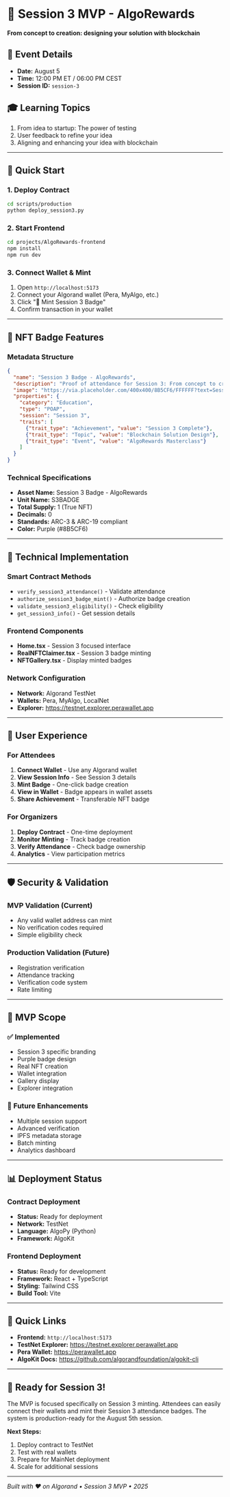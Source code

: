# 🎯 Session 3 MVP - AlgoRewards

**From concept to creation: designing your solution with blockchain**

## 📅 Event Details
- **Date:** August 5
- **Time:** 12:00 PM ET / 06:00 PM CEST
- **Session ID:** `session-3`

## 🎓 Learning Topics
1. From idea to startup: The power of testing
2. User feedback to refine your idea
3. Aligning and enhancing your idea with blockchain

---

## 🚀 Quick Start

### 1. Deploy Contract
```bash
cd scripts/production
python deploy_session3.py
```

### 2. Start Frontend
```bash
cd projects/AlgoRewards-frontend
npm install
npm run dev
```

### 3. Connect Wallet & Mint
1. Open `http://localhost:5173`
2. Connect your Algorand wallet (Pera, MyAlgo, etc.)
3. Click "🎨 Mint Session 3 Badge"
4. Confirm transaction in your wallet

---

## 🎨 NFT Badge Features

### Metadata Structure
```json
{
  "name": "Session 3 Badge - AlgoRewards",
  "description": "Proof of attendance for Session 3: From concept to creation: designing your solution with blockchain",
  "image": "https://via.placeholder.com/400x400/8B5CF6/FFFFFF?text=Session+3+Badge",
  "properties": {
    "category": "Education",
    "type": "POAP",
    "session": "Session 3",
    "traits": [
      {"trait_type": "Achievement", "value": "Session 3 Complete"},
      {"trait_type": "Topic", "value": "Blockchain Solution Design"},
      {"trait_type": "Event", "value": "AlgoRewards Masterclass"}
    ]
  }
}
```

### Technical Specifications
- **Asset Name:** Session 3 Badge - AlgoRewards
- **Unit Name:** S3BADGE
- **Total Supply:** 1 (True NFT)
- **Decimals:** 0
- **Standards:** ARC-3 & ARC-19 compliant
- **Color:** Purple (#8B5CF6)

---

## 🔧 Technical Implementation

### Smart Contract Methods
- `verify_session3_attendance()` - Validate attendance
- `authorize_session3_badge_mint()` - Authorize badge creation
- `validate_session3_eligibility()` - Check eligibility
- `get_session3_info()` - Get session details

### Frontend Components
- **Home.tsx** - Session 3 focused interface
- **RealNFTClaimer.tsx** - Session 3 badge minting
- **NFTGallery.tsx** - Display minted badges

### Network Configuration
- **Network:** Algorand TestNet
- **Wallets:** Pera, MyAlgo, LocalNet
- **Explorer:** https://testnet.explorer.perawallet.app

---

## 📱 User Experience

### For Attendees
1. **Connect Wallet** - Use any Algorand wallet
2. **View Session Info** - See Session 3 details
3. **Mint Badge** - One-click badge creation
4. **View in Wallet** - Badge appears in wallet assets
5. **Share Achievement** - Transferable NFT badge

### For Organizers
1. **Deploy Contract** - One-time deployment
2. **Monitor Minting** - Track badge creation
3. **Verify Attendance** - Check badge ownership
4. **Analytics** - View participation metrics

---

## 🛡️ Security & Validation

### MVP Validation (Current)
- Any valid wallet address can mint
- No verification codes required
- Simple eligibility check

### Production Validation (Future)
- Registration verification
- Attendance tracking
- Verification code system
- Rate limiting

---

## 🎯 MVP Scope

### ✅ Implemented
- Session 3 specific branding
- Purple badge design
- Real NFT creation
- Wallet integration
- Gallery display
- Explorer integration

### 🔄 Future Enhancements
- Multiple session support
- Advanced verification
- IPFS metadata storage
- Batch minting
- Analytics dashboard

---

## 📊 Deployment Status

### Contract Deployment
- **Status:** Ready for deployment
- **Network:** TestNet
- **Language:** AlgoPy (Python)
- **Framework:** AlgoKit

### Frontend Deployment
- **Status:** Ready for development
- **Framework:** React + TypeScript
- **Styling:** Tailwind CSS
- **Build Tool:** Vite

---

## 🔗 Quick Links

- **Frontend:** `http://localhost:5173`
- **TestNet Explorer:** https://testnet.explorer.perawallet.app
- **Pera Wallet:** https://perawallet.app
- **AlgoKit Docs:** https://github.com/algorandfoundation/algokit-cli

---

## 🎉 Ready for Session 3!

The MVP is focused specifically on Session 3 minting. Attendees can easily connect their wallets and mint their Session 3 attendance badges. The system is production-ready for the August 5th session.

**Next Steps:**
1. Deploy contract to TestNet
2. Test with real wallets
3. Prepare for MainNet deployment
4. Scale for additional sessions

---

*Built with ❤️ on Algorand • Session 3 MVP • 2025* 